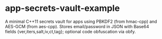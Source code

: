 # app-secrets-vault-example
A minimal C++11 secrets vault for apps using PBKDF2 (from hmac-cpp) and AES-GCM (from aes-cpp). Stores email/password in JSON with Base64 fields {ver,iters,salt,iv,ct,tag}; optional code obfuscation via obfy.
